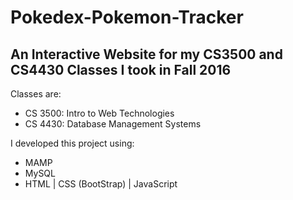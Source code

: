 <h1>Pokedex-Pokemon-Tracker</h1>
<h2>An Interactive Website for my CS3500 and CS4430 Classes I took in Fall 2016</h2>
<p>Classes are:</p>
  <ul>
    <li>CS 3500: Intro to Web Technologies</li>
    <li>CS 4430: Database Management Systems</li>
  </ul>
<p>I developed this project using:</p>
  <ul>
    <li>MAMP</li>
    <li>MySQL</li>
    <li>HTML | CSS (BootStrap) | JavaScript</li>
  </ul>


